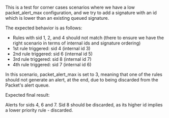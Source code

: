 This is a test for corner cases scenarios where we have a low packet_alert_max
configuration, and we try to add a signature with an id which is lower than an
existing queued signature.

The expected behavior is as follows:
- Rules with sid 1, 2, and 4 should not match (there to ensure we have the right
scenario in terms of internal ids and signature ordering)
- 1st rule triggered: sid 4 (internal id 3)
- 2nd rule triggered: sid 6 (internal id 5)
- 3rd rule triggered: sid 8 (internal id 7)
- 4th rule triggered: sid 7 (internal id 6)

In this scenario, packet_alert_max is set to 3, meaning that one of the rules 
should not generate an alert, at the end, due to being discarded from the Packet's
alert queue.

Expected final result:

Alerts for sids 4, 6 and 7. Sid 8 should be discarded, as its higher id implies a 
lower priority rule - discarded. 
